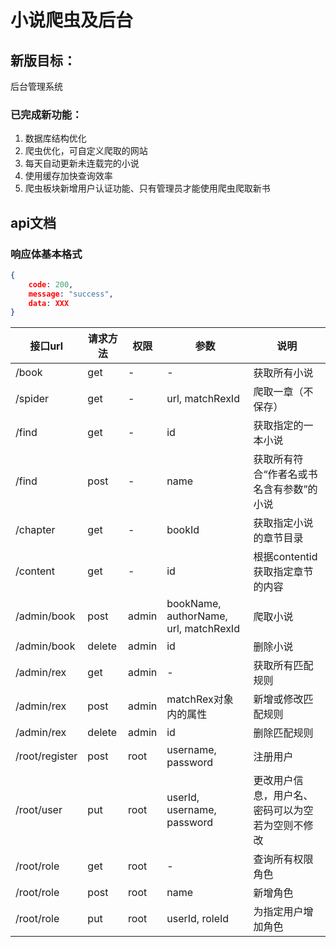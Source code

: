 # 小说爬虫及后台

## 新版目标：

后台管理系统


### 已完成新功能：

1. 数据库结构优化
2. 爬虫优化，可自定义爬取的网站
3. 每天自动更新未连载完的小说
4. 使用缓存加快查询效率
5. 爬虫板块新增用户认证功能、只有管理员才能使用爬虫爬取新书

## api文档

### 响应体基本格式
```json
{
    code: 200,
    message: "success",
    data: XXX
}
```

接口url | 请求方法 | 权限 | 参数 | 说明
-|-|-|-|-
/book | get | - | - | 获取所有小说
/spider | get | - | url, matchRexId | 爬取一章（不保存）
/find | get | - | id | 获取指定的一本小说
/find | post | - | name | 获取所有符合“作者名或书名含有参数”的小说
/chapter| get | - | bookId | 获取指定小说的章节目录
/content| get | - | id | 根据contentid获取指定章节的内容
/admin/book | post| admin | bookName, authorName, url, matchRexId | 爬取小说
/admin/book | delete | admin | id | 删除小说
/admin/rex | get | admin | - | 获取所有匹配规则
/admin/rex | post | admin | matchRex对象内的属性 | 新增或修改匹配规则
/admin/rex | delete | admin | id | 删除匹配规则
/root/register | post | root | username, password | 注册用户
/root/user | put | root | userId, username, password | 更改用户信息，用户名、密码可以为空若为空则不修改
/root/role | get | root |  - | 查询所有权限角色
/root/role | post | root | name | 新增角色
/root/role | put | root |  userId, roleId | 为指定用户增加角色

